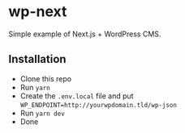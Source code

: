 # wp-next
Simple example of Next.js + WordPress CMS.

## Installation
- Clone this repo
- Run `yarn`
- Create the `.env.local` file and put `WP_ENDPOINT=http://yourwpdomain.tld/wp-json`
- Run `yarn dev`
- Done
